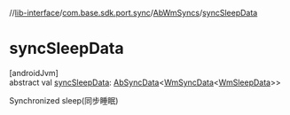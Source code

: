 //[lib-interface](../../../index.md)/[com.base.sdk.port.sync](../index.md)/[AbWmSyncs](index.md)/[syncSleepData](sync-sleep-data.md)

# syncSleepData

[androidJvm]\
abstract val [syncSleepData](sync-sleep-data.md): [AbSyncData](../-ab-sync-data/index.md)&lt;[WmSyncData](../../com.base.sdk.entity.data/-wm-sync-data/index.md)&lt;[WmSleepData](../../com.base.sdk.entity.data/-wm-sleep-data/index.md)&gt;&gt;

Synchronized sleep(同步睡眠)
